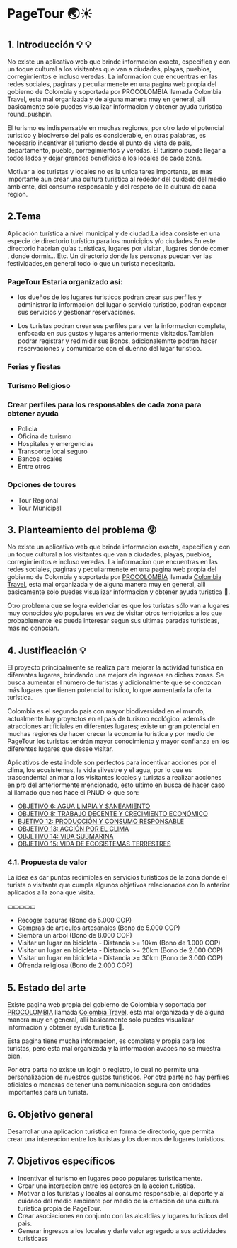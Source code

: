 # PageTour 🌏☀️

## 1. Introducción :bulb: :bulb:
No existe un aplicativo web que brinde informacion exacta, especifica y con un toque cultural a los visitantes que van a ciudades, playas, pueblos, corregimientos e incluso veredas. La informacion que encuentras en las redes sociales, paginas y peculiarmenete en una pagina web propia del gobierno de Colombia y soportada por PROCOLOMBIA llamada Colombia Travel, esta mal organizada y de alguna manera muy en general, alli basicamente solo puedes visualizar informacion y obtener ayuda turistica round_pushpin.

El turismo es indispensable en muchas regiones, por otro lado el potencial turistico y biodiverso del pais es considerable, en otras palabras, es necesario incentivar el turismo desde el punto de vista de pais, departamento, pueblo, corregimientos y veredas. El turismo puede llegar a todos lados y dejar grandes beneficios a los locales de cada zona.

Motivar a los turistas y locales no es la unica tarea importante, es mas importante aun crear una cultura turistica al rededor del cuidado del medio ambiente, del consumo responsable y del respeto de la cultura de cada region.


## 2.Tema

Aplicación turística a nivel municipal y de ciudad.La idea consiste en una especie de directorio turístico para los municipios y/o ciudades.En este directorio habrían guías turísticas, lugares por visitar , lugares donde comer , donde dormir... Etc.
Un directorio donde las personas puedan ver las festividades,en general todo lo que un turista necesitaría.

### PageTour Estaria organizado asi:

* los dueños de los lugares turisticos podran crear sus perfiles y administrar la informacion del lugar o servicio turistico, podran exponer sus servicios y gestionar reservaciones.

* Los turistas podran crear sus perfiles para ver la informacion completa, enfocada en sus gustos y lugares anteriormente visitados.Tambien podrar registrar y redimidir sus Bonos, adicionalemnte podran hacer reservaciones y comunicarse con el duenno del lugar turistico.

### Ferias y fiestas

### Turismo Religioso

### Crear perfiles para los responsables de cada zona para obtener ayuda 

- Policia
- Oficina de turismo
- Hospitales y emergencias
- Transporte local seguro
- Bancos locales
- Entre otros

### Opciones de toures

- Tour Regional
- Tour Municipal

## 3. Planteamiento del problema 😵

No existe un aplicativo web que brinde informacion exacta, especifica y con un toque cultural a los visitantes que van a  ciudades, playas, pueblos, corregimientos e incluso veredas. La informacion que encuentras en las redes sociales, paginas y peculiarmenete en una pagina web propia del gobierno de Colombia y soportada por [PROCOLOMBIA](http://www.procolombia.co/) llamada [Colombia Travel](http://www.colombia.travel), esta mal organizada y de alguna manera muy en general, alli basicamente solo puedes visualizar informacion y obtener ayuda turistica 📍.

Otro problema que se logra evidenciar es que  los turistas sólo van a lugares muy conocidos y/o populares en vez  de  visitar otros terriotorios a los que probablemente les pueda interesar segun sus ultimas paradas turisticas, mas no conocian.

## 4. Justificación 💡

El proyecto principalmente se realiza para mejorar la actividad turística en diferentes lugares, brindando una mejora de ingresos en dichas zonas. Se busca aumentar el número de turistas y adicionalmente que se conozcan más lugares que tienen potencial turístico, lo que aumentaría la oferta turística.

Colombia es el segundo país con mayor biodiversidad en el mundo, actualmente hay proyectos en el país de turismo ecológico, además de atracciones artificiales en diferentes lugares; existe un gran potencial en muchas regiones de hacer crecer la economía turística y por medio de PageTour los turistas tendrán mayor conocimiento y mayor confianza en los diferentes lugares que desee visitar.

Aplicativos de esta indole son perfectos para incentivar acciones por el clima, los ecosistemas, la vida silvestre y el agua, por lo que es trascendental animar a los visitantes locales y turistas a realizar acciones en pro del anteriormente mencionado, esto ultimo en busca de hacer caso al llamado que nos hace el PNUD ♻️ que son:

* [OBJETIVO 6: AGUA LIMPIA Y SANEAMIENTO](https://www.undp.org/content/undp/es/home/sustainable-development-goals/goal-6-clean-water-and-sanitation.html)
* [OBJETIVO 8: TRABAJO DECENTE Y CRECIMIENTO ECONÓMICO](https://www.undp.org/content/undp/es/home/sustainable-development-goals/goal-8-decent-work-and-economic-growth.html)
* [BJETIVO 12: PRODUCCIÓN Y CONSUMO RESPONSABLE](https://www.undp.org/content/undp/es/home/sustainable-development-goals/goal-12-responsible-consumption-and-production.html)
* [OBJETIVO 13: ACCIÓN POR EL CLIMA](https://www.undp.org/content/undp/es/home/sustainable-development-goals/goal-13-climate-action.html)
* [OBJETIVO 14: VIDA SUBMARINA](https://www.undp.org/content/undp/es/home/sustainable-development-goals/goal-14-life-below-water.html)
* [OBJETIVO 15: VIDA DE ECOSISTEMAS TERRESTRES](https://www.undp.org/content/undp/es/home/sustainable-development-goals/goal-15-life-on-land.html)

### 4.1. Propuesta de valor

La idea es dar puntos redimibles en servicios turisticos de la zona donde el turista o visitante que cumpla algunos objetivos relacionados con lo anterior aplicados a la zona que visita.

💵💵💵💵💵

- Recoger basuras (Bono de 5.000 COP)
- Compras de articulos artesanales (Bono de 5.000 COP)
- Siembra un arbol (Bono de 8.000 COP)
- Visitar un lugar en bicicleta - Distancia >= 10km (Bono de 1.000 COP)
- Visitar un lugar en bicicleta - Distancia >= 20km (Bono de 2.000 COP)
- Visitar un lugar en bicicleta - Distancia >= 30km (Bono de 3.000 COP)
- Ofrenda religiosa (Bono de 2.000 COP)


## 5. Estado del arte 

Existe pagina web propia del gobierno de Colombia y soportada por [PROCOLOMBIA](http://www.procolombia.co/) llamada [Colombia Travel](http://www.colombia.travel), esta mal organizada y de alguna manera muy en general, alli basicamente solo puedes visualizar informacion y obtener ayuda turistica 📍.

Esta pagina tiene mucha informacion, es completa y propia para los turistas, pero esta mal organizada y la informacion avaces no se muestra bien.

Por otra parte no existe un login o registro, lo cual no permite una personalizacion de nuestros gustos turisticos. Por otra parte no hay perfiles oficiales o maneras de tener una comunicacion segura con entidades importantes para un turista.

## 6. Objetivo general

Desarrollar una aplicacion turistica en forma de directorio, que permita crear una intereacion entre los turistas y los duennos de lugares turisticos.

## 7. Objetivos específicos

- Incentivar el turismo en lugares poco populares turisticamente.
- Crear una interaccion entre los actores en la accion turistica.
- Motivar a los turistas y locales al consumo responsable, al deporte y al cuidado del medio ambiente por medio de la creacion de una cultura turistica propia de PageTour.
- Crear asociaciones en conjunto con las alcaldias y lugares turisticos del pais.
- Generar ingresos a los locales y darle valor agregado a sus actividades turisticass
